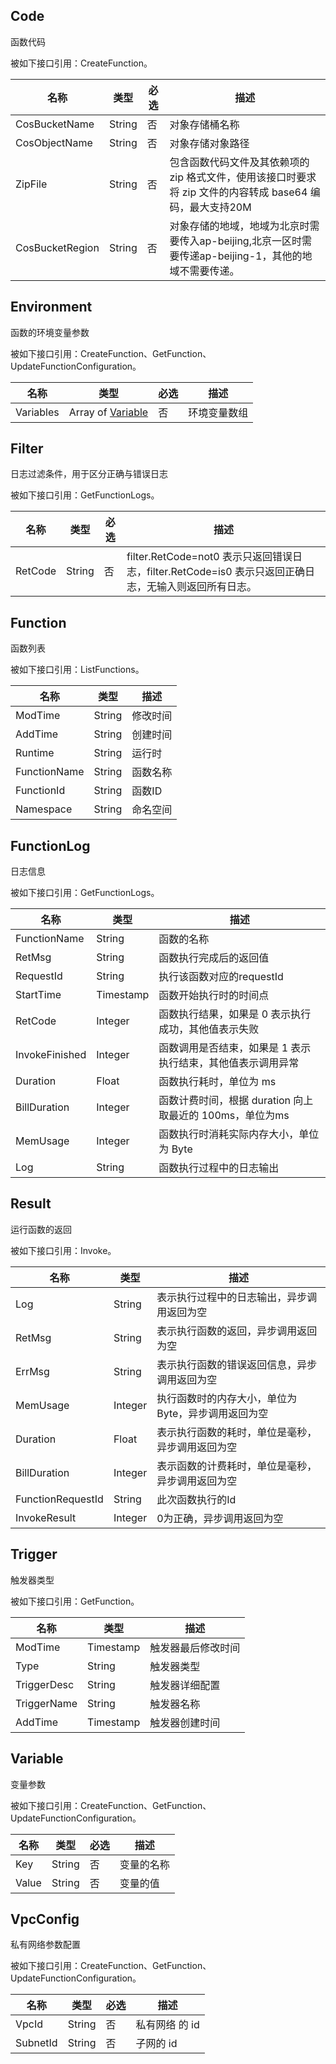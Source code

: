 ## Code

函数代码

被如下接口引用：CreateFunction。

| 名称 | 类型 | 必选 | 描述 |
|------|------|----------|------|
| CosBucketName | String | 否 | 对象存储桶名称 |
| CosObjectName | String | 否 | 对象存储对象路径 |
| ZipFile | String | 否 | 包含函数代码文件及其依赖项的 zip 格式文件，使用该接口时要求将 zip 文件的内容转成 base64 编码，最大支持20M |
| CosBucketRegion | String | 否 | 对象存储的地域，地域为北京时需要传入ap-beijing,北京一区时需要传递ap-beijing-1，其他的地域不需要传递。 |

## Environment

函数的环境变量参数

被如下接口引用：CreateFunction、GetFunction、UpdateFunctionConfiguration。

| 名称 | 类型 | 必选 | 描述 |
|------|------|----------|------|
| Variables | Array of [Variable](#Variable) | 否 | 环境变量数组 |

## Filter

日志过滤条件，用于区分正确与错误日志

被如下接口引用：GetFunctionLogs。

| 名称 | 类型 | 必选 | 描述 |
|------|------|----------|------|
| RetCode | String | 否 | filter.RetCode=not0 表示只返回错误日志，filter.RetCode=is0 表示只返回正确日志，无输入则返回所有日志。 |

## Function

函数列表

被如下接口引用：ListFunctions。

| 名称 | 类型 |  描述 |
|------|------|-------|
| ModTime | String | 修改时间 |
| AddTime | String | 创建时间 |
| Runtime | String | 运行时 |
| FunctionName | String | 函数名称 |
| FunctionId | String | 函数ID |
| Namespace | String | 命名空间 |

## FunctionLog

日志信息

被如下接口引用：GetFunctionLogs。

| 名称 | 类型 |  描述 |
|------|------|-------|
| FunctionName | String | 函数的名称 |
| RetMsg | String | 函数执行完成后的返回值 |
| RequestId | String | 执行该函数对应的requestId |
| StartTime | Timestamp | 函数开始执行时的时间点 |
| RetCode | Integer | 函数执行结果，如果是 0 表示执行成功，其他值表示失败 |
| InvokeFinished | Integer | 函数调用是否结束，如果是 1 表示执行结束，其他值表示调用异常 |
| Duration | Float | 函数执行耗时，单位为 ms |
| BillDuration | Integer | 函数计费时间，根据 duration 向上取最近的 100ms，单位为ms |
| MemUsage | Integer | 函数执行时消耗实际内存大小，单位为 Byte |
| Log | String | 函数执行过程中的日志输出 |

## Result

运行函数的返回

被如下接口引用：Invoke。

| 名称 | 类型 |  描述 |
|------|------|-------|
| Log | String | 表示执行过程中的日志输出，异步调用返回为空 |
| RetMsg | String | 表示执行函数的返回，异步调用返回为空 |
| ErrMsg | String | 表示执行函数的错误返回信息，异步调用返回为空 |
| MemUsage | Integer | 执行函数时的内存大小，单位为Byte，异步调用返回为空 |
| Duration | Float | 表示执行函数的耗时，单位是毫秒，异步调用返回为空 |
| BillDuration | Integer | 表示函数的计费耗时，单位是毫秒，异步调用返回为空 |
| FunctionRequestId | String | 此次函数执行的Id |
| InvokeResult | Integer | 0为正确，异步调用返回为空 |

## Trigger

触发器类型

被如下接口引用：GetFunction。

| 名称 | 类型 |  描述 |
|------|------|-------|
| ModTime | Timestamp | 触发器最后修改时间 |
| Type | String | 触发器类型 |
| TriggerDesc | String | 触发器详细配置 |
| TriggerName | String | 触发器名称 |
| AddTime | Timestamp | 触发器创建时间 |

## Variable

变量参数

被如下接口引用：CreateFunction、GetFunction、UpdateFunctionConfiguration。

| 名称 | 类型 | 必选 | 描述 |
|------|------|----------|------|
| Key | String | 否 | 变量的名称 |
| Value | String | 否 | 变量的值 |

## VpcConfig

私有网络参数配置

被如下接口引用：CreateFunction、GetFunction、UpdateFunctionConfiguration。

| 名称 | 类型 | 必选 | 描述 |
|------|------|----------|------|
| VpcId | String | 否 | 私有网络 的 id |
| SubnetId | String | 否 | 子网的 id |


